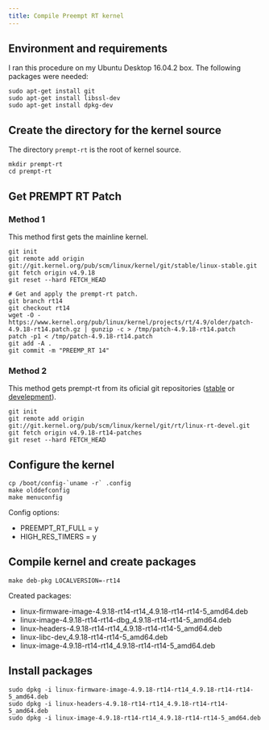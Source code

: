 ```yaml
---
title: Compile Preempt RT kernel
---
```


## Environment and requirements

I ran this procedure on my Ubuntu Desktop 16.04.2 box. The following packages were needed:

```
sudo apt-get install git
sudo apt-get install libssl-dev
sudo apt-get install dpkg-dev
```

## Create the directory for the kernel source

The directory ```prempt-rt``` is the root of kernel source.

```
mkdir prempt-rt
cd prempt-rt
```

## Get PREMPT RT Patch

### Method 1

This method first gets the mainline kernel.
 
```
git init
git remote add origin git://git.kernel.org/pub/scm/linux/kernel/git/stable/linux-stable.git
git fetch origin v4.9.18
git reset --hard FETCH_HEAD

# Get and apply the prempt-rt patch.
git branch rt14
git checkout rt14
wget -O - https://www.kernel.org/pub/linux/kernel/projects/rt/4.9/older/patch-4.9.18-rt14.patch.gz | gunzip -c > /tmp/patch-4.9.18-rt14.patch
patch -p1 < /tmp/patch-4.9.18-rt14.patch
git add -A .
git commit -m "PREEMP_RT 14"
```

### Method 2

This method gets prempt-rt from its oficial git repositories ([stable](https://git.kernel.org/pub/scm/linux/kernel/git/rt/linux-stable-rt.git) or [develepment](https://git.kernel.org/pub/scm/linux/kernel/git/rt/linux-rt-devel.git/)).

```
git init
git remote add origin git://git.kernel.org/pub/scm/linux/kernel/git/rt/linux-rt-devel.git
git fetch origin v4.9.18-rt14-patches
git reset --hard FETCH_HEAD
```

## Configure the kernel

```
cp /boot/config-`uname -r` .config
make olddefconfig
make menuconfig
```

Config options:

* PREEMPT_RT_FULL = y
* HIGH_RES_TIMERS = y

## Compile kernel and create packages

```
make deb-pkg LOCALVERSION=-rt14
```

Created packages:

* linux-firmware-image-4.9.18-rt14-rt14_4.9.18-rt14-rt14-5_amd64.deb
* linux-image-4.9.18-rt14-rt14-dbg_4.9.18-rt14-rt14-5_amd64.deb
* linux-headers-4.9.18-rt14-rt14_4.9.18-rt14-rt14-5_amd64.deb
* linux-libc-dev_4.9.18-rt14-rt14-5_amd64.deb
* linux-image-4.9.18-rt14-rt14_4.9.18-rt14-rt14-5_amd64.deb


## Install packages

```
sudo dpkg -i linux-firmware-image-4.9.18-rt14-rt14_4.9.18-rt14-rt14-5_amd64.deb
sudo dpkg -i linux-headers-4.9.18-rt14-rt14_4.9.18-rt14-rt14-5_amd64.deb
sudo dpkg -i linux-image-4.9.18-rt14-rt14_4.9.18-rt14-rt14-5_amd64.deb
```
